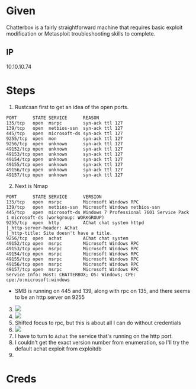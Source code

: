 

# Given

Chatterbox is a fairly straightforward machine that requires basic exploit modification or Metasploit troubleshooting skills to complete.

## IP

10.10.10.74

# Steps

1. Rustcsan first to get an idea of the open ports.

```shell
PORT      STATE SERVICE      REASON
135/tcp   open  msrpc        syn-ack ttl 127
139/tcp   open  netbios-ssn  syn-ack ttl 127
445/tcp   open  microsoft-ds syn-ack ttl 127
9255/tcp  open  mon          syn-ack ttl 127
9256/tcp  open  unknown      syn-ack ttl 127
49152/tcp open  unknown      syn-ack ttl 127
49153/tcp open  unknown      syn-ack ttl 127
49154/tcp open  unknown      syn-ack ttl 127
49155/tcp open  unknown      syn-ack ttl 127
49156/tcp open  unknown      syn-ack ttl 127
49157/tcp open  unknown      syn-ack ttl 127
```

2. Next is Nmap

```shell
PORT      STATE SERVICE      VERSION
135/tcp   open  msrpc        Microsoft Windows RPC
139/tcp   open  netbios-ssn  Microsoft Windows netbios-ssn
445/tcp   open  microsoft-ds Windows 7 Professional 7601 Service Pack 1 microsoft-ds (workgroup: WORKGROUP)
9255/tcp  open  http         AChat chat system httpd
|_http-server-header: AChat
|_http-title: Site doesn't have a title.
9256/tcp  open  achat        AChat chat system
49152/tcp open  msrpc        Microsoft Windows RPC
49153/tcp open  msrpc        Microsoft Windows RPC
49154/tcp open  msrpc        Microsoft Windows RPC
49155/tcp open  msrpc        Microsoft Windows RPC
49156/tcp open  msrpc        Microsoft Windows RPC
49157/tcp open  msrpc        Microsoft Windows RPC
Service Info: Host: CHATTERBOX; OS: Windows; CPE: cpe:/o:microsoft:windows
```

- SMB is running on 445 and 139, along with rpc on 135, and there seems to be an http server on 9255

3. ![](Assets/Pasted%20image%2020250711143309.png)
4. ![](Assets/Pasted%20image%2020250711143328.png)
5. Shifted focus to rpc, but this is about all I can do without credentials
6. ![](Assets/Pasted%20image%2020250711143351.png)
7. I have to turn to `Achat` the service that's running on the http port.
8. I couldn't get the exact version number from enumeration, so I'll try the default achat exploit from exploitdb
9. 

# Creds